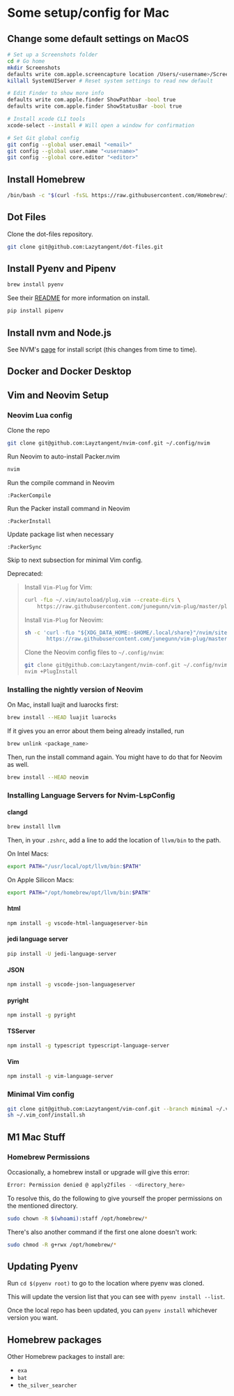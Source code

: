 # Some setup/config for Mac

## Change some default settings on MacOS

```sh
# Set up a Screenshots folder
cd # Go home
mkdir Screenshots
defaults write com.apple.screencapture location /Users/<username>/Screenshots
killall SystemUIServer # Reset system settings to read new default
```

```sh
# Edit Finder to show more info
defaults write com.apple.finder ShowPathbar -bool true
defaults write com.apple.finder ShowStatusBar -bool true
```

```sh
# Install xcode CLI tools
xcode-select --install # Will open a window for confirmation
```

```sh
# Set Git global config
git config --global user.email "<email>"
git config --global user.name "<username>"
git config --global core.editor "<editor>"
```

## Install Homebrew

```sh
/bin/bash -c "$(curl -fsSL https://raw.githubusercontent.com/Homebrew/install/HEAD/install.sh)"
```

## Dot Files

Clone the dot-files repository.

```sh
git clone git@github.com:Lazytangent/dot-files.git
```

## Install Pyenv and Pipenv

```sh
brew install pyenv
```

See their [README](https://github.com/pyenv/pyenv) for more information on
install.

```sh
pip install pipenv
```

## Install nvm and Node.js

See NVM's [page](https://github.com/nvm-sh/nvm) for install script (this changes from time to time).

## Docker and Docker Desktop

## Vim and Neovim Setup

### Neovim Lua config

Clone the repo

```sh
git clone git@github.com:Layztangent/nvim-conf.git ~/.config/nvim
```

Run Neovim to auto-install Packer.nvim

```sh
nvim
```

Run the compile command in Neovim

```viml
:PackerCompile
```

Run the Packer install command in Neovim

```viml
:PackerInstall
```

Update package list when necessary

```viml
:PackerSync
```

Skip to next subsection for minimal Vim config.

Deprecated:

> Install `Vim-Plug` for Vim:
>
> ```sh
> curl -fLo ~/.vim/autoload/plug.vim --create-dirs \
>     https://raw.githubusercontent.com/junegunn/vim-plug/master/plug.vim
> ```
>
> Install `Vim-Plug` for Neovim:
>
> ```sh
> sh -c 'curl -fLo "${XDG_DATA_HOME:-$HOME/.local/share}"/nvim/site/autoload/plug.vim --create-dirs \
>        https://raw.githubusercontent.com/junegunn/vim-plug/master/plug.vim'
> ```
>
> Clone the Neovim config files to `~/.config/nvim`:
>
> ```sh
> git clone git@github.com:Lazytangent/nvim-conf.git ~/.config/nvim
> nvim +PlugInstall
> ```

### Installing the nightly version of Neovim

On Mac, install luajit and luarocks first:

```sh
brew install --HEAD luajit luarocks
```

If it gives you an error about them being already installed, run

```sh
brew unlink <package_name>
```

Then, run the install command again. You might have to do that for Neovim as
well.

```sh
brew install --HEAD neovim
```

### Installing Language Servers for Nvim-LspConfig

#### clangd

```sh
brew install llvm
```

Then, in your `.zshrc`, add a line to add the location of `llvm/bin` to the
path.

On Intel Macs:

```sh
export PATH="/usr/local/opt/llvm/bin:$PATH"
```

On Apple Silicon Macs:

```sh
export PATH="/opt/homebrew/opt/llvm/bin:$PATH"
```

#### html

```sh
npm install -g vscode-html-languageserver-bin
```

#### jedi language server

```sh
pip install -U jedi-language-server
```

#### JSON

```sh
npm install -g vscode-json-languageserver
```

#### pyright

```sh
npm install -g pyright
```

#### TSServer

```sh
npm install -g typescript typescript-language-server
```

#### Vim

```sh
npm install -g vim-language-server
```

### Minimal Vim config

```sh
git clone git@github.com:Lazytangent/vim-conf.git --branch minimal ~/.vim_conf
sh ~/.vim_conf/install.sh
```

## M1 Mac Stuff

### Homebrew Permissions

Occasionally, a homebrew install or upgrade will give this error:

```sh
Error: Permission denied @ apply2files - <directory_here>
```

To resolve this, do the following to give yourself the proper permissions on the
mentioned directory.

```sh
sudo chown -R $(whoami):staff /opt/homebrew/*
```

There's also another command if the first one alone doesn't work:

```sh
sudo chmod -R g+rwx /opt/homebrew/*
```

## Updating Pyenv

Run `cd $(pyenv root)` to go to the location where pyenv was cloned.

This will update the version list that you can see with `pyenv install --list`.

Once the local repo has been updated, you can `pyenv install` whichever version
you want.

## Homebrew packages

Other Homebrew packages to install are:

* `exa`
* `bat`
* `the_silver_searcher`
